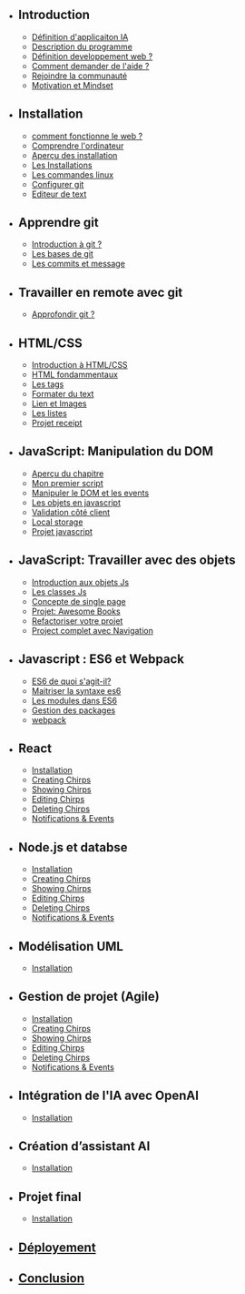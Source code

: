 - ## Introduction
    - [Définition d'applicaiton IA](/introduction)
    - [Description du programme](/presentation/description-du-programe)
    - [Définition developpement web ?](/presentation/introduction-au-development-web)
    - [Comment demander de l'aide ?](/presentation/demander-de-l-aide)
    - [Rejoindre la communauté](/presentation/rejoindre-notre-canal-de-discussion)
    - [Motivation et Mindset](/presentation/une-petite-motivation-pour-la-route)

- ## Installation
    - [comment fonctionne le web ?](/installations/comment-fonctionne-le-web)
    - [Comprendre l'ordinateur](/installations/comprendre-l-ordinateur)
    - [Aperçu des installation](/installations/apercu-des-installations)
    - [Les Installations ](/installations/installations)
    - [Les commandes linux](/installations/les-commandes-linux)
    - [Configurer git](/installations/configurer-git)
    - [Editeur de text](/installations/text-editors)

- ## Apprendre git
    - [Introduction à git ?](/git/foundations-git/introduction-to-git)
    - [Les bases de git](/git/foundations-git/git-basics)
    - [Les commits et message ](/git/foundations-git/commit-messages)

- ## Travailler en remote avec git
    - [Approfondir git ?](/git/intermediate-git/a-deeper-look-at-git)
    <!-- - [Git dans le monde réel ](/git/intermediate-git/using-git-in-the-real-world)
    - [ Travailler en remote](/git/intermediate-git/working-with-remotes) -->

- ## HTML/CSS
    - [Introduction à HTML/CSS](/html-foundations/intro-to-html-css)
    - [HTML fondammentaux](/html-foundations/html-boilerplate)
    - [Les tags](/html-foundations/elements-and-tags)
    - [Formater du text](/html-foundations/travailler-avec-du-text)
    - [Lien et Images](/html-foundations/links-and-images)
    - [Les listes](/html-foundations/lists)
    - [Projet receipt](/html-foundations/project-recipes)

- ## JavaScript: Manipulation du DOM
    - [Aperçu du chapitre](/javascript/introduction)
    - [Mon premier script](/javascript/les-bases-de-javascript)
    - [Manipuler le DOM et les events ](/javascript/dom-et-events)
    - [Les objets en javascript](/javascript/les-objets-en-javascript)
    - [Validation côté client](/javascript/validation-client)
    - [Local storage](/javascript/local-storage)
    - [Projet javascript](/javascript/projet-javascript)

- ## JavaScript: Travailler avec des objets
    - [Introduction aux objets Js](/javascript/les-objets-js)
    - [Les classes Js](/javascript/les-classes-js)
    - [Concepte de single page](/javascript/concept-de-single-page)
    - [Projet: Awesome Books](/javascript/awesome-books-project)
    - [Refactoriser votre projet](/javascript/refactoriser-votre-projet-awesome-book)
    - [Project complet avec Navigation](/javascript/navigation-project-awesome-book)

- ## Javascript : ES6 et Webpack
    - [ES6 de quoi s'agit-il?](/javascript/es-de-quoi-il-s-agit)
    - [Maitriser la syntaxe es6](/javascript/maitriser-la-syntaxe-es)
    - [Les modules dans ES6](/javascript/les-modules-es)
    - [Gestion des packages](/javascript/gestionnaire-des-packages)
    - [webpack](/javascript/webpack)
  
- ## React
    - [Installation](/blade/installation)
    - [Creating Chirps](/blade/creating-chirps)
    - [Showing Chirps](/blade/showing-chirps)
    - [Editing Chirps](/blade/editing-chirps)
    - [Deleting Chirps](/blade/deleting-chirps)
    - [Notifications & Events](/blade/notifications-and-events)
  
- ## Node.js et databse
    - [Installation](/livewire/installation)
    - [Creating Chirps](/livewire/creating-chirps)
    - [Showing Chirps](/livewire/showing-chirps)
    - [Editing Chirps](/livewire/editing-chirps)
    - [Deleting Chirps](/livewire/deleting-chirps)
    - [Notifications & Events](/livewire/notifications-and-events)

  
- ## Modélisation UML
    - [Installation](/blade/coming-soon)
  
- ## Gestion de projet (Agile)
    - [Installation](/inertia/installation)
    - [Creating Chirps](/inertia/creating-chirps)
    - [Showing Chirps](/inertia/showing-chirps)
    - [Editing Chirps](/inertia/editing-chirps)
    - [Deleting Chirps](/inertia/deleting-chirps)
    - [Notifications & Events](/inertia/notifications-and-events)


- ## Intégration de l'IA avec OpenAI
    - [Installation](/blade/coming-soon)

- ## Création d’assistant AI 
    - [Installation](/blade/coming-soon)
  
- ## Projet final
    - [Installation](/blade/coming-soon)

- ## [Déployement](/deploying)
- ## [Conclusion](/conclusion)
